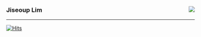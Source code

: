 <div>
  <img align="right" src="https://github-readme-stats.vercel.app/api/top-langs/?username=seondal&theme=dracula&exclude_repo=Computer-Science-Engineering&layout=compact&langs_count=10"/>
  
  ### Jiseoup Lim
  
  ---
  
  <a href="https://github.com/Jiseoup">[![Hits](https://hits.seeyoufarm.com/api/count/incr/badge.svg?url=https%3A%2F%2Fgithub.com%2FJiseoup%2F&count_bg=%23555555&title_bg=%23555555&icon=github.svg&icon_color=%23E7E7E7&title=GitHub&edge_flat=false)](https://hits.seeyoufarm.com)</a>
  
  <br>
</div>

